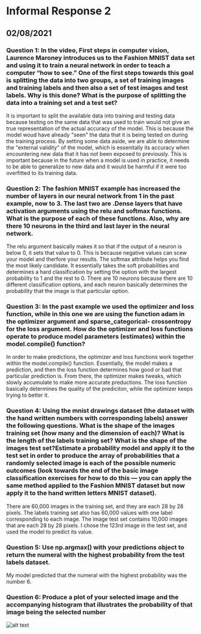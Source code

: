 # Informal Response 2
## 02/08/2021

### Question 1: In the video, First steps in computer vision, Laurence Maroney introduces us to the Fashion MNIST data set and using it to train a neural network in order to teach a computer “how to see.” One of the first steps towards this goal is splitting the data into two groups, a set of training images and training labels and then also a set of test images and test labels. Why is this done? What is the purpose of splitting the data into a training set and a test set?

It is important to split the available data into training and testing data because testing on the same data that was used to train would not give an true representation of the actual accuracy of the model. This is because the model woud have already "seen" the data that it is being tested on during the training process. By setting some data aside, we are able to determine the "external validity" of the model, which is essenitally its accuracy when encountering new data that it has not been exposed to previously. This is important because in the future when a model is used in practice, it needs to be able to generalize to new data and it would be harmful if it were too overfitted to its training data. 

### Question 2: The fashion MNIST example has increased the number of layers in our neural network from 1 in the past example, now to 3. The last two are .Dense layers that have activation arguments using the relu and softmax functions. What is the purpose of each of these functions. Also, why are there 10 neurons in the third and last layer in the neural network.

The relu argument basically makes it so that if the output of a neuron is below 0, it sets that value to 0. This is because negative values can scew your model and therfore your results. The softmax attribute helps you find the most likely candidate. It essentially takes the soft probabilities and determines a hard classification by setting the option with the largest probability to 1 and the rest to 0. There are 10 neurons because there are 10 different classification options, and each neuron basically determines the probability that the image is that particular option. 


### Question 3: In the past example we used the optimizer and loss function, while in this one we are using the function adam in the optimizer argument and sparse_categorical- crossentropy for the loss argument. How do the optimizer and loss functions operate to produce model parameters (estimates) within the model.compile() function?

In order to make predictions, the optimizer and loss functions work together within the model.compile() function. Essentially, the model makes a prediction, and then the loss function determines how good or bad that particular prediction is. From there, the optimizer makes tweaks, which slowly accumulate to make more accurate preductions. The loss function basically determines the quality of the prediciton, while the optimizer keeps trying to better it. 


### Question 4: Using the mnist drawings dataset (the dataset with the hand written numbers with corresponding labels) answer the following questions. What is the shape of the images training set (how many and the dimension of each)? What is the length of the labels training set? What is the shape of the images test set?Estimate a probability model and apply it to the test set in order to produce the array of probabilities that a randomly selected image is each of the possible numeric outcomes (look towards the end of the basic image classification exercises for how to do this — you can apply the same method applied to the Fashion MNIST dataset but now apply it to the hand written letters MNIST dataset).

There are 60,000 images in the training set, and they are each 28 by 28 pixels. The labels training set also has 60,000 values with one label corresponding to each image. The image test set contains 10,000 images that are each 28 by 28 pixels. I chose the 123rd image in the test set, and used the model to predict its value. 

### Question 5: Use np.argmax() with your predictions object to return the numeral with the highest probability from the test labels dataset.

My model predicted that the numeral with the highest probability was the number 6. 

### Question 6: Produce a plot of your selected image and the accompanying histogram that illustrates the probability of that image being the selected number

![alt text]("https://suditishyamsunder.github.io/DATA310/image.png")

